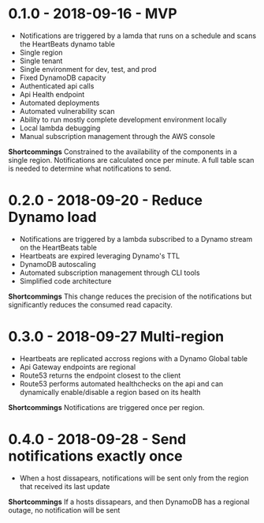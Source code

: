 # 0.1.0 - 2018-09-16 - MVP  
- Notifications are triggered by a lamda that runs on a schedule and scans the HeartBeats dynamo table  
- Single region  
- Single tenant  
- Single environment for dev, test, and prod
- Fixed DynamoDB capacity  
- Authenticated api calls  
- Api Health endpoint  
- Automated deployments  
- Automated vulnerability scan  
- Ability to run mostly complete development environment locally
- Local lambda debugging  
- Manual subscription management through the AWS console  

**Shortcommings** Constrained to the availability of the components in a single region. Notifications are calculated once per minute. A full table scan is needed to determine what notifications to send.  

# 0.2.0 - 2018-09-20 - Reduce Dynamo load  
- Notifications are triggered by a lambda subscribed to a Dynamo stream on the HeartBeats table  
- Heartbeats are expired leveraging Dynamo's TTL  
- DynamoDB autoscaling  
- Automated subscription management through CLI tools  
- Simplified code architecture  

**Shortcommings** This change reduces the precision of the notifications but significantly reduces the consumed read capacity.  

# 0.3.0 - 2018-09-27 Multi-region  
- Heartbeats are replicated accross regions with a Dynamo Global table  
- Api Gateway endpoints are regional  
- Route53 returns the endpoint closest to the client  
- Route53 performs automated healthchecks on the api and can dynamically enable/disable a region based on its health  

**Shortcommings** Notifications are triggered once per region.  

# 0.4.0 - 2018-09-28 - Send notifications exactly once  
- When a host dissapears, notifications will be sent only from the region that received its last update  

**Shortcommings** If a hosts dissapears, and then DynamoDB has a regional outage, no notification will be sent  
